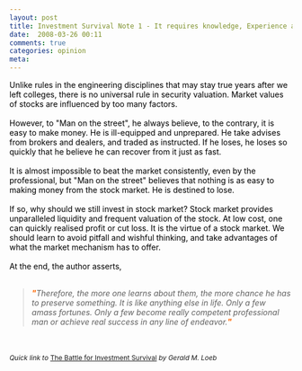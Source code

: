 ```yaml
---
layout: post
title: Investment Survival Note 1 - It requires knowledge, Experience and flair
date:  2008-03-26 00:11
comments: true
categories: opinion
meta: 
---
```

<span style="font-style: italic; font-weight: bold; color: rgb(102, 0, 0);"></span><span style="color: rgb(0, 0, 0);">Unlike rules in the engineering disciplines that may stay true years after </span><span style="color: rgb(0, 0, 0);">we left colleges</span><span style="color: rgb(0, 0, 0);">, there is no universal rule in security valuation. Market values of stocks are influenced by too many factors.</span><span style="color: rgb(0, 0, 0);"><br /><br />However, to "Man on the street", he always believe, to the contrary, it is easy to make money. He is ill-equipped and unprepared. He take advises from brokers and dealers, and traded as instructed. If he loses, he loses so quickly that he believe he can recover from it just as fast.<br /><br />It is almost impossible to beat the market consistently, even by the professional, but "Man on the street" believes that nothing is as easy to making money from the stock market. He is destined to lose.<br /><br />If so, why should we still invest in stock market? Stock market provides unparalleled liquidity and frequent valuation of the stock. At low cost, one can quickly realised profit or cut loss. It is the virtue of a stock market. We should learn to avoid pitfall and wishful thinking, and take advantages of what the market mechanism has to offer.<br /><br />At the end, the author asserts,<br /><br /></span><blockquote>  <p style="margin-bottom: 0cm;"><span style="font-style: italic;"><span style="font-weight: bold; color: rgb(255, 102, 0);">"</span>Therefore, the more one learns about them, the more chance he has to preserve something. It is like anything else in life. Only a few amass fortunes. Only a few become really competent professional man or achieve real success in any line of endeavor.<span style="font-weight: bold; color: rgb(255, 102, 0);">"</span></span></p> </blockquote><br /><br /><span><span style="font-size: 85%;"><span style="font-style: italic;"> Quick link to </span><a target="_blank" href="http://www.amazon.com/gp/product/0471132977?ie=UTF8&amp;tag=thoonvarsub-20&amp;link_code=wql&amp;camp=212361&amp;creative=380601">The Battle for Investment Survival</a><span style="font-style: italic;"> by Gerald M. Loeb</span></span></span>